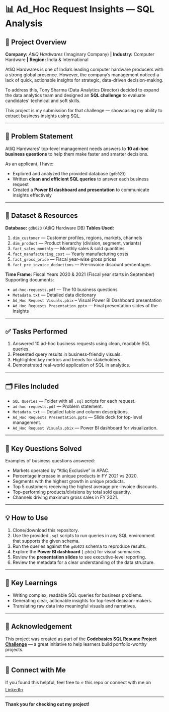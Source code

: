 # 📊 Ad\_Hoc Request Insights — SQL Analysis

## 🚀 Project Overview

**Company:** *AtliQ Hardwares* (Imaginary Company) **|**
**Industry:** Computer Hardware **|**
**Region:** India & International

AtliQ Hardwares is one of India’s leading computer hardware producers with a strong global presence. However, the company’s management noticed a lack of quick, actionable insights for strategic, data-driven decision-making.

To address this, Tony Sharma (Data Analytics Director) decided to expand the data analytics team and designed an **SQL challenge** to evaluate candidates' technical and soft skills.

This project is my submission for that challenge — showcasing my ability to extract business insights using SQL.

---

## 📝 Problem Statement

AtliQ Hardwares’ top-level management needs answers to **10 ad-hoc business questions** to help them make faster and smarter decisions.

As an applicant, I have:

* Explored and analyzed the provided database (`gdb023`)
* Written **clean and efficient SQL queries** to answer each  business request
* Created a **Power BI dashboard and presentation** to communicate insights effectively

---

## 📂 Dataset & Resources

**Database:** `gdb023` (AtliQ Hardware DB)
**Tables Used:**

1. `dim_customer` — Customer profiles, regions, markets, channels
2. `dim_product` — Product hierarchy (division, segment, variants)
3. `fact_sales_monthly` — Monthly sales & sold quantities
4. `fact_manufacturing_cost` — Yearly manufacturing costs
5. `fact_gross_price` — Fiscal year-wise gross prices
6. `fact_pre_invoice_deductions` — Pre-invoice discount percentages

**Time Frame:** Fiscal Years 2020 & 2021 (Fiscal year starts in September)
Supporting documents:

* `ad-hoc-requests.pdf` — The 10 business questions
* `Metadata.txt` — Detailed data dictionary
* `Ad_Hoc Request Visuals.pbix` – Visual Power BI Dashboard presentation
* `Ad_Hoc Requests Presentation.pptx` — Final presentation slides of the insights

---

## ✅ Tasks Performed

1. Answered 10 ad-hoc business requests using clean, readable SQL queries.
2. Presented query results in business-friendly visuals.
3. Highlighted key metrics and trends for stakeholders.
4. Demonstrated real-world application of SQL in analytics.

---

## 🗂️ Files Included

* `SQL Queries` — Folder with all `.sql` scripts for each request.
* `ad-hoc-requests.pdf` — Problem statement.
* `Metadata.txt` — Detailed table and column descriptions.
* `Ad_Hoc Requests Presentation.pptx` — Slide deck for top-level management.
* `Ad_Hoc Request Visuals.pbix` — Power BI dashboard for visualization.

---

## 📌 Key Questions Solved

Examples of business questions answered:

* Markets operated by “Atliq Exclusive” in APAC.
* Percentage increase in unique products in FY 2021 vs 2020.
* Segments with the highest growth in unique products.
* Top 5 customers receiving the highest average pre-invoice discounts.
* Top-performing products/divisions by total sold quantity.
* Channels driving maximum gross sales in FY 2021.

---

## 💡 How to Use

1. Clone/download this repository.
2. Use the provided `.sql` scripts to run queries in any SQL environment that supports the given schema.
3. Run the queries against the `gdb023` schema to reproduce results.
5. Explore the **Power BI dashboard** (`.pbix`) for visual summaries.
6. Review the **presentation slides** to see executive-level reporting.
7. Review the metadata for a clear understanding of the data structure.

---

## 🎯 Key Learnings

* Writing complex, readable SQL queries for business problems.
* Generating clear, actionable insights for top-level decision-makers.
* Translating raw data into meaningful visuals and narratives.

---

## 📣 Acknowledgement

This project was created as part of the **[Codebasics SQL Resume Project Challenge](https://codebasics.io/challenges/codebasics-resume-project-challenge/7)** — a great initiative to help learners build portfolio-worthy projects.

---

## 🔗 Connect with Me

If you found this helpful, feel free to ⭐️ this repo or connect with me on [LinkedIn](#).

---

**Thank you for checking out my project!**
